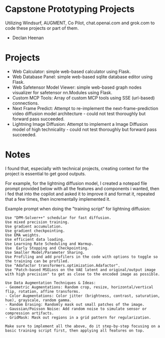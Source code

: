 
# Capstone Prototyping Projects

Utilizing Windsurf, AUGMENT, Co Pilot, chat.openai.com and grok.com to code these projects or part of them.

- Declan Heenan

# Projects

- Web Calculator: simple web-based calculator using Flask.
- Web Database Panel: simple web-based sqlite database editor using Flask.
- Web Safetensor Model Viewer: simple web-based graph nodes visualizer for safetensor nn.Modules using Flask.
- Custom MCP Tools: Array of custom MCP tools using SSE (url-based) connections.
- Next Frame Predict: Attempt to re-implement the next-frame-prediction video diffusion model architecture - could not test thoroughly but forward pass succeeded.
- Lightning Image Diffusion: Attempt to implement a Image Diffusion model of high technicality - could not test thoroughly but forward pass succeeded.

# Notes

I found that, especially with technical projects, creating context for the project is essential to get good outputs.

For example, for the lightning diffusion model, I created a notepad file prompt provided below with all the features and components i wanted,
then i fed that into the copilot and asked it to improve it and format it, repeated that a few times, then incrementally implemented it.

Example prompt when doing the "training script" for lightning diffusion:
```
Use "DPM-Solver++" schedular for fast diffusion.
Use mixed precision training.
Use gradient accumulation.
Use gradient checkpointing.
Use EMA weights.
Use efficient data loading.
Use Learning Rate Scheduling and Warmup.
Use  Early Stopping and Checkpointing.
Use Smaller Model/Parameter Sharing.
Use Profiling and add profilers in the code with options to toggle so the training can be profiled.
Use "Adafactor transformers.optimization.Adafactor".
Use "Patch-based MSELoss on the VAE latent and original/output image with high precision" to get as close to the encoded image as possible.

Use Data Augmentation Techniques & Ideas:
- Geometric Augmentations: Random crop, resize, horizontal/vertical flip, rotation, affine transforms.
- Color Augmentations: Color jitter (brightness, contrast, saturation, hue), grayscale, random gamma.
- Random Erasing: Randomly mask out small patches of the image.
- Gaussian/Poisson Noise: Add random noise to simulate sensor or compression artifacts.
- GridMask: Mask out regions in a grid pattern for regularization.

Make sure to implement all the above, do it step-by-step focusing on a basic training script first, then applying all features on top.
```
